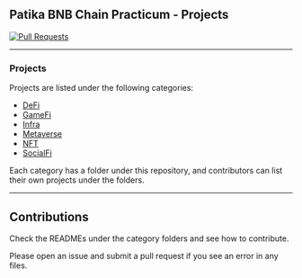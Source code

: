 <h2>Patika BNB Chain Practicum - Projects</h2>

<p>
  <a href="https://github.com/ConsenSys-Academy/Blockchain-Developer-Bootcamp/pulls">
    <img src="https://img.shields.io/badge/PRs-welcome-brightgreen.svg?longCache=true" alt="Pull Requests">
  </a>
</p>

---

### Projects

Projects are listed under the following categories:

- [DeFi](DeFi)
- [GameFi](GameFi)
- [Infra](Infra)
- [Metaverse](Metaverse)
- [NFT](NFT)
- [SocialFi](SocialFi)

Each category has a folder under this repository, and contributors can list their own projects under the folders.

---

## Contributions

Check the READMEs under the category folders and see how to contribute.

Please open an issue and submit a pull request if you see an error in any files.
